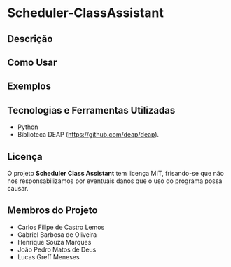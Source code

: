 # Scheduler-ClassAssistant

## Descrição

## Como Usar

## Exemplos

## Tecnologias e Ferramentas Utilizadas

- Python
- Biblioteca DEAP (https://github.com/deap/deap).

## Licença

O projeto **Scheduler Class Assistant** tem licença MIT, frisando-se que não nos responsabilizamos por eventuais danos que o uso do programa possa causar.

## Membros do Projeto

- Carlos Filipe de Castro Lemos
- Gabriel Barbosa de Oliveira
- Henrique Souza Marques
- João Pedro Matos de Deus
- Lucas Greff Meneses
